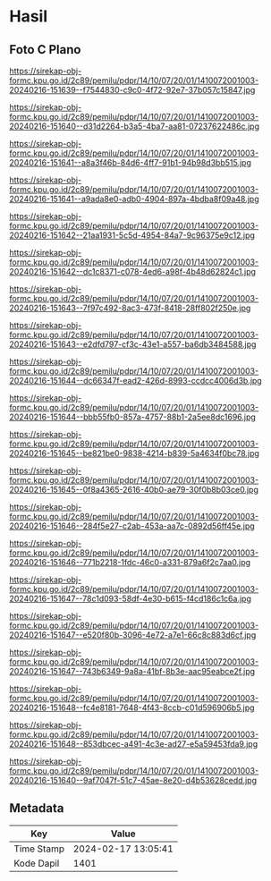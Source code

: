 # Hasil

## Foto C Plano

https://sirekap-obj-formc.kpu.go.id/2c89/pemilu/pdpr/14/10/07/20/01/1410072001003-20240216-151639--f7544830-c9c0-4f72-92e7-37b057c15847.jpg

https://sirekap-obj-formc.kpu.go.id/2c89/pemilu/pdpr/14/10/07/20/01/1410072001003-20240216-151640--d31d2264-b3a5-4ba7-aa81-07237622486c.jpg

https://sirekap-obj-formc.kpu.go.id/2c89/pemilu/pdpr/14/10/07/20/01/1410072001003-20240216-151641--a8a3f46b-84d6-4ff7-91b1-94b98d3bb515.jpg

https://sirekap-obj-formc.kpu.go.id/2c89/pemilu/pdpr/14/10/07/20/01/1410072001003-20240216-151641--a9ada8e0-adb0-4904-897a-4bdba8f09a48.jpg

https://sirekap-obj-formc.kpu.go.id/2c89/pemilu/pdpr/14/10/07/20/01/1410072001003-20240216-151642--21aa1931-5c5d-4954-84a7-9c96375e9c12.jpg

https://sirekap-obj-formc.kpu.go.id/2c89/pemilu/pdpr/14/10/07/20/01/1410072001003-20240216-151642--dc1c8371-c078-4ed6-a98f-4b48d62824c1.jpg

https://sirekap-obj-formc.kpu.go.id/2c89/pemilu/pdpr/14/10/07/20/01/1410072001003-20240216-151643--7f97c492-8ac3-473f-8418-28ff802f250e.jpg

https://sirekap-obj-formc.kpu.go.id/2c89/pemilu/pdpr/14/10/07/20/01/1410072001003-20240216-151643--e2dfd797-cf3c-43e1-a557-ba6db3484588.jpg

https://sirekap-obj-formc.kpu.go.id/2c89/pemilu/pdpr/14/10/07/20/01/1410072001003-20240216-151644--dc66347f-ead2-426d-8993-ccdcc4006d3b.jpg

https://sirekap-obj-formc.kpu.go.id/2c89/pemilu/pdpr/14/10/07/20/01/1410072001003-20240216-151644--bbb55fb0-857a-4757-88b1-2a5ee8dc1696.jpg

https://sirekap-obj-formc.kpu.go.id/2c89/pemilu/pdpr/14/10/07/20/01/1410072001003-20240216-151645--be821be0-9838-4214-b839-5a4634f0bc78.jpg

https://sirekap-obj-formc.kpu.go.id/2c89/pemilu/pdpr/14/10/07/20/01/1410072001003-20240216-151645--0f8a4365-2616-40b0-ae79-30f0b8b03ce0.jpg

https://sirekap-obj-formc.kpu.go.id/2c89/pemilu/pdpr/14/10/07/20/01/1410072001003-20240216-151646--284f5e27-c2ab-453a-aa7c-0892d56ff45e.jpg

https://sirekap-obj-formc.kpu.go.id/2c89/pemilu/pdpr/14/10/07/20/01/1410072001003-20240216-151646--771b2218-1fdc-46c0-a331-879a6f2c7aa0.jpg

https://sirekap-obj-formc.kpu.go.id/2c89/pemilu/pdpr/14/10/07/20/01/1410072001003-20240216-151647--78c1d093-58df-4e30-b615-f4cd186c1c6a.jpg

https://sirekap-obj-formc.kpu.go.id/2c89/pemilu/pdpr/14/10/07/20/01/1410072001003-20240216-151647--e520f80b-3096-4e72-a7e1-66c8c883d6cf.jpg

https://sirekap-obj-formc.kpu.go.id/2c89/pemilu/pdpr/14/10/07/20/01/1410072001003-20240216-151647--743b6349-9a8a-41bf-8b3e-aac95eabce2f.jpg

https://sirekap-obj-formc.kpu.go.id/2c89/pemilu/pdpr/14/10/07/20/01/1410072001003-20240216-151648--fc4e8181-7648-4f43-8ccb-c01d596906b5.jpg

https://sirekap-obj-formc.kpu.go.id/2c89/pemilu/pdpr/14/10/07/20/01/1410072001003-20240216-151648--853dbcec-a491-4c3e-ad27-e5a59453fda9.jpg

https://sirekap-obj-formc.kpu.go.id/2c89/pemilu/pdpr/14/10/07/20/01/1410072001003-20240216-151640--9af7047f-51c7-45ae-8e20-d4b53628cedd.jpg


## Metadata

| Key        | Value               |
| ---------- | ------------------- |
| Time Stamp | 2024-02-17 13:05:41 |
| Kode Dapil | 1401                |



